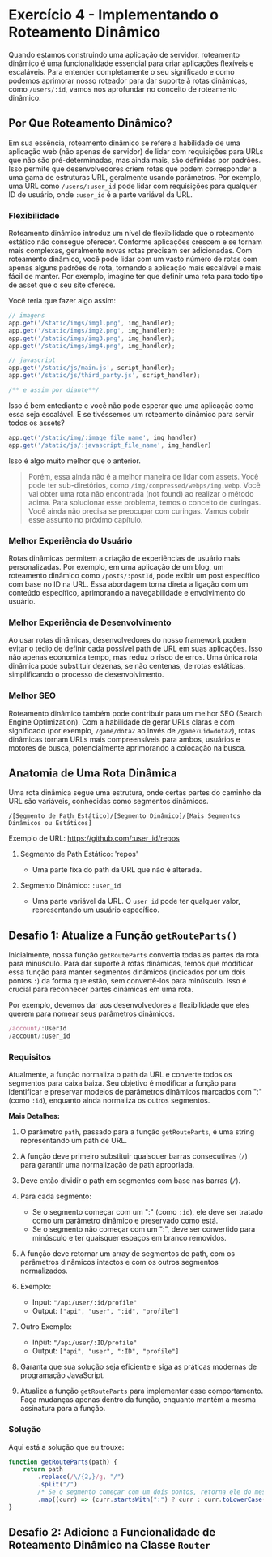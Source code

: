 # Exercício 4 - Implementando o Roteamento Dinâmico

Quando estamos construindo uma aplicação de servidor, roteamento dinâmico é uma funcionalidade essencial para criar aplicações flexíveis e escaláveis. Para entender completamente o seu significado e como podemos aprimorar nosso roteador para dar suporte à rotas dinâmicas, como `/users/:id`, vamos nos aprofundar no conceito de roteamento dinâmico.

## Por Que Roteamento Dinâmico?

Em sua essência, roteamento dinâmico se refere a habilidade de uma aplicação web (não apenas de servidor) de lidar com requisições para URLs que não são pré-determinadas, mas ainda mais, são definidas por padrões. Isso permite que desenvolvedores criem rotas que podem corresponder a uma gama de estruturas URL, geralmente usando parâmetros. Por exemplo, uma URL como `/users/:user_id` pode lidar com requisições para qualquer ID de usuário, onde `:user_id` é a parte variável da URL.

### Flexibilidade

Roteamento dinâmico introduz um nível de flexibilidade que o roteamento estático não consegue oferecer. Conforme aplicações crescem e se tornam mais complexas, geralmente novas rotas precisam ser adicionadas. Com roteamento dinâmico, você pode lidar com um vasto número de rotas com apenas alguns padrões de rota, tornando a aplicação mais escalável e mais fácil de manter. Por exemplo, imagine ter que definir uma rota para todo tipo de asset que o seu site oferece.

Você teria que fazer algo assim:

```js
// imagens
app.get('/static/imgs/img1.png', img_handler);
app.get('/static/imgs/img2.png', img_handler);
app.get('/static/imgs/img3.png', img_handler);
app.get('/static/imgs/img4.png', img_handler);

// javascript
app.get('/static/js/main.js', script_handler);
app.get('/static/js/third_party.js', script_handler);

/** e assim por diante**/
```

Isso é bem entediante e você não pode esperar que uma aplicação como essa seja escalável. E se tivéssemos um roteamento dinâmico para servir todos os assets?

```js
app.get('/static/img/:image_file_name', img_handler)
app.get('/static/js/:javascript_file_name', img_handler)
```

Isso é algo muito melhor que o anterior.

> Porém, essa ainda não é a melhor maneira de lidar com assets. Você pode ter sub-diretórios, como `/img/compressed/webps/img.webp`. Você vai obter uma rota não encontrada (not found) ao realizar o método acima. Para solucionar esse problema, temos o conceito de curingas. Você ainda não precisa se preocupar com curingas. Vamos cobrir esse assunto no próximo capítulo.

### Melhor Experiência do Usuário

Rotas dinâmicas permitem a criação de experiências de usuário mais personalizadas. Por exemplo, em uma aplicação de um blog, um roteamento dinâmico como `/posts/:postId`, pode exibir um post específico com base no ID na URL. Essa abordagem torna direta a ligação com um conteúdo específico, aprimorando a navegabilidade e envolvimento do usuário.

### Melhor Experiência de Desenvolvimento

Ao usar rotas dinâmicas, desenvolvedores do nosso framework podem evitar o tédio de definir cada possível path de URL em suas aplicações. Isso não apenas economiza tempo, mas reduz o risco de erros. Uma única rota dinâmica pode substituir dezenas, se não centenas, de rotas estáticas, simplificando o processo de desenvolvimento.

### Melhor SEO

Roteamento dinâmico também pode contribuir para um melhor SEO (Search Engine Optimization). Com a habilidade de gerar URLs claras e com significado (por exemplo, `/game/dota2` ao invés de `/game?uid=dota2`), rotas dinâmicas tornam URLs mais compreensíveis para ambos, usuários e motores de busca, potencialmente aprimorando a colocação na busca.

## Anatomia de Uma Rota Dinâmica

Uma rota dinâmica segue uma estrutura, onde certas partes do caminho da URL são variáveis, conhecidas como segmentos dinâmicos.

```
/[Segmento de Path Estático]/[Segmento Dinâmico]/[Mais Segmentos Dinâmicos ou Estáticos]
```

Exemplo de URL: https://github.com/:user_id/repos

1. Segmento de Path Estático: 'repos'
   
   - Uma parte fixa do path da URL que não é alterada.

2. Segmento Dinâmico: `:user_id`
   
   - Uma parte variável da URL. O `user_id` pode ter qualquer valor, representando um usuário específico.

## Desafio 1: Atualize a Função `getRouteParts()`

Inicialmente, nossa função `getRouteParts` convertia todas as partes da rota para minúsculo. Para dar suporte à rotas dinâmicas, temos que modificar essa função para manter segmentos dinâmicos (indicados por um dois pontos `:`) da forma que estão, sem convertê-los para minúsculo. Isso é crucial para reconhecer partes dinâmicas em uma rota.

Por exemplo, devemos dar aos desenvolvedores a flexibilidade que eles querem para nomear seus parâmetros dinâmicos.

```js
/account/:UserId
/account/:user_id
```

### Requisitos

Atualmente, a função normaliza o path da URL e converte todos os segmentos para caixa baixa. Seu objetivo é modificar a função para identificar e preservar modelos de parâmetros dinâmicos marcados com ":" (como `:id`), enquanto ainda normaliza os outros segmentos.

**Mais Detalhes:**

1. O parâmetro `path`, passado para a função `getRouteParts`, é uma string representando um path de URL.

2. A função deve primeiro substituir quaisquer barras consecutivas (`/`) para garantir uma normalização de path apropriada.

3. Deve então dividir o path em segmentos com base nas barras (`/`).

4. Para cada segmento:
   
   - Se o segmento começar com um ":" (como `:id`), ele deve ser tratado como um parâmetro dinâmico e preservado como está.
   - Se o segmento não começar com um ":", deve ser convertido para minúsculo e ter quaisquer espaços em branco removidos.

5. A função deve retornar um array de segmentos de path, com os parâmetros dinâmicos intactos e com os outros segmentos normalizados.

6. Exemplo:
   
   - Input: `"/api/user/:id/profile"`
   - Output: `["api", "user", ":id", "profile"]`

7. Outro Exemplo:
   
   - Input: `"/api/user/:ID/profile"`
   - Output: `["api", "user", ":ID", "profile"]`

8. Garanta que sua solução seja eficiente e siga as práticas modernas de programação JavaScript.

9. Atualize a função `getRouteParts` para implementar esse comportamento. Faça mudanças apenas dentro da função, enquanto mantém a mesma assinatura para a função.

### Solução

Aqui está a solução que eu trouxe:

```js
function getRouteParts(path) {
    return path
        .replace(/\/{2,}/g, "/")
        .split("/")
        /* Se o segmento começar com um dois pontos, retorna ele do mesmo jeito */
        .map((curr) => (curr.startsWith(":") ? curr : curr.toLowerCase().trim()));
}
```

## Desafio 2: Adicione a Funcionalidade de Roteamento Dinâmico na Classe `Router`
